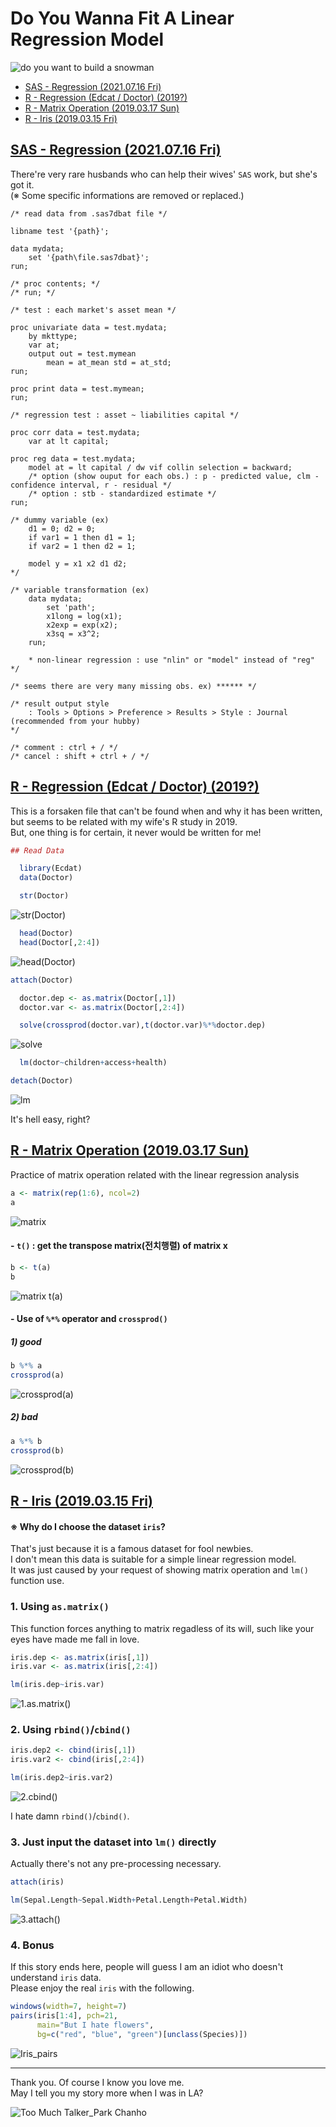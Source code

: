 # Do You Wanna Fit A Linear Regression Model

![do you want to build a snowman](Images/Do%20you%20want%20to%20build%20a%20snowman.png)

- [SAS - Regression (2021.07.16 Fri)](/Regression%20Analysis#sas---regression-20210716-fri)
- [R - Regression (Edcat / Doctor) (2019?)](/Regression%20Analysis#r---regression-edcat--doctor-2019)
- [R - Matrix Operation (2019.03.17 Sun)](/Regression%20Analysis#r---matrix-operation-20190317-sun)
- [R - Iris (2019.03.15 Fri)](/Regression%20Analysis#r---iris-20190315-fri)


## [SAS - Regression (2021.07.16 Fri)](/Regression%20Analysis#do-you-wanna-fit-a-linear-regression-model)
There're very rare husbands who can help their wives' `SAS` work, but she's got it.  
(※ Some specific informations are removed or replaced.)
```sas
/* read data from .sas7dbat file */

libname test '{path}';

data mydata;
    set '{path\file.sas7dbat}';
run;

/* proc contents; */
/* run; */
```
```sas
/* test : each market's asset mean */

proc univariate data = test.mydata;
    by mkttype;
    var at;
    output out = test.mymean
        mean = at_mean std = at_std;
run;

proc print data = test.mymean;
run;
```
```sas
/* regression test : asset ~ liabilities capital */

proc corr data = test.mydata;
    var at lt capital;

proc reg data = test.mydata;
    model at = lt capital / dw vif collin selection = backward;
    /* option (show ouput for each obs.) : p - predicted value, clm - confidence interval, r - residual */
    /* option : stb - standardized estimate */
run;
```
```sas
/* dummy variable (ex)
    d1 = 0; d2 = 0;
    if var1 = 1 then d1 = 1;
    if var2 = 1 then d2 = 1;

    model y = x1 x2 d1 d2;
*/

/* variable transformation (ex)
    data mydata;
        set 'path';
        x1long = log(x1);
        x2exp = exp(x2);
        x3sq = x3^2;
    run;

    * non-linear regression : use "nlin" or "model" instead of "reg"
*/
```
```sas
/* seems there are very many missing obs. ex) ****** */

/* result output style
    : Tools > Options > Preference > Results > Style : Journal (recommended from your hubby)
*/

/* comment : ctrl + / */
/* cancel : shift + ctrl + / */
```


## [R - Regression (Edcat / Doctor) (2019?)](/Regression%20Analysis#do-you-wanna-fit-a-linear-regression-model)
This is a forsaken file that can't be found when and why it has been written, but seems to be related with my wife's R study in 2019.  
But, one thing is for certain, it never would be written for me!

```R
## Read Data

  library(Ecdat)
  data(Doctor)

  str(Doctor)
```
![str(Doctor)](Images/Doctor_str().PNG)

```R
  head(Doctor)
  head(Doctor[,2:4])
```
![head(Doctor)](Images/Doctor_head().PNG)

```R
attach(Doctor)

  doctor.dep <- as.matrix(Doctor[,1])
  doctor.var <- as.matrix(Doctor[,2:4])

  solve(crossprod(doctor.var),t(doctor.var)%*%doctor.dep)
```
![solve](Images/Doctor_solve().PNG)


```R
  lm(doctor~children+access+health)

detach(Doctor)
```
![lm](Images/Doctor_lm().PNG)

It's hell easy, right?


## [R - Matrix Operation (2019.03.17 Sun)](/Regression%20Analysis#do-you-wanna-fit-a-linear-regression-model)

Practice of matrix operation related with the linear regression analysis

```R
a <- matrix(rep(1:6), ncol=2)
a
```
![matrix](Images/Matrix_matrix().PNG)

#### - `t()` : get the transpose matrix(전치행렬) of matrix x
```R
b <- t(a)
b
```
![matrix t(a)](Images/Matrix_t().PNG)

#### - Use of `%*%` operator and `crossprod()`

##### 1) good
```R
b %*% a
crossprod(a)
```
![crossprod(a)](Images/Matrix_crossprod(a).PNG)

##### 2) bad
```R
a %*% b
crossprod(b)
```
![crossprod(b)](Images/Matrix_crossprod(b).PNG)


## [R - Iris (2019.03.15 Fri)](/Regression%20Analysis#do-you-wanna-fit-a-linear-regression-model)

#### ※ Why do I choose the dataset `iris`?

That's just because it is a famous dataset for fool newbies.  
I don't mean this data is suitable for a simple linear regression model.  
It was just caused by your request of showing matrix operation and `lm()` function use.

### 1. Using `as.matrix()`

This function forces anything to matrix regadless of its will, such like your eyes have made me fall in love.

```R
iris.dep <- as.matrix(iris[,1])  
iris.var <- as.matrix(iris[,2:4])

lm(iris.dep~iris.var)
```
![1.as.matrix()](Images/Iris_as.matrix().PNG)

### 2. Using `rbind()`/`cbind()`

```R
iris.dep2 <- cbind(iris[,1])
iris.var2 <- cbind(iris[,2:4])

lm(iris.dep2~iris.var2)
```
![2.cbind()](Images/Iris_cbind().PNG)

I hate damn `rbind()`/`cbind()`.

### 3. Just input the dataset into `lm()` directly

Actually there's not any pre-processing necessary.

```R
attach(iris)

lm(Sepal.Length~Sepal.Width+Petal.Length+Petal.Width)
```
![3.attach()](Images/Iris_attach().PNG)

### 4. Bonus

If this story ends here, people will guess I am an idiot who doesn't understand `iris` data.  
Please enjoy the real `iris` with the following.

```R
windows(width=7, height=7)
pairs(iris[1:4], pch=21,
      main="But I hate flowers",
      bg=c("red", "blue", "green")[unclass(Species)])
```
![Iris_pairs](Images/Iris_pairs_20190315.png)

---

Thank you. Of course I know you love me.  
May I tell you my story more when I was in LA?

![Too Much Talker_Park Chanho](Images/TooMuchTalker_ParkChanho.jpg)